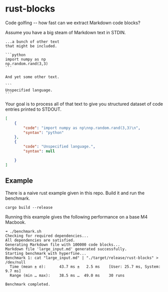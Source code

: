 # rust-blocks

Code golfing -- how fast can we extract Markdown code blocks? 

Assume you have a big steam of Markdown text in STDIN. 

    ...a bunch of other text
    that might be included.
    
    ```python
    import numpy as np
    np.random.rand(3,3)
    ```

    And yet some other text.

    ```
    Unspecified language.
    ```

Your goal is to process all of that text to give you structured dataset
of code entries printed to STDOUT.

```json
[
    {
        "code": "import numpy as np\nnp.random.rand(3,3)\n",
        "syntax": "python"
    },
    {
        "code": "Unspecified language.",
        "syntax": null

    }
]
```

## Example

There is a naive rust example given in this repo. Build it and run the benchmark.

```
cargo build --release
```

Running this example gives the following performance on a base M4 Macbook.

```
➜ ./benchmark.sh
Checking for required dependencies...
All dependencies are satisfied.
Generating Markdown file with 100000 code blocks...
Markdown file 'large_input.md' generated successfully.
Starting benchmark with hyperfine...
Benchmark 1: cat "large_input.md" | "./target/release/rust-blocks" > /dev/null
  Time (mean ± σ):      43.7 ms ±   2.5 ms    [User: 25.7 ms, System: 9.7 ms]
  Range (min … max):    38.5 ms …  49.0 ms    30 runs

Benchmark completed.
```
